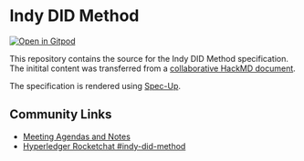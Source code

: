 # Indy DID Method

[![Open in Gitpod](https://gitpod.io/button/open-in-gitpod.svg)](https://gitpod.io/#https://github.com/hyperledger/indy-did-method)

This repository contains the source for the Indy DID Method specification. The initital content was transferred from a [collaborative HackMD document](https://hackmd.io/2IKUPROnRXW57Lmal_SGaQ).

The specification is rendered using [Spec-Up](https://github.com/decentralized-identity/spec-up).

## Community Links

- [Meeting Agendas and Notes](https://wiki.hyperledger.org/display/indy/Indy+DID+Method+Specification)
- [Hyperledger Rocketchat #indy-did-method](https://chat.hyperledger.org/channel/indy-did-method)
  